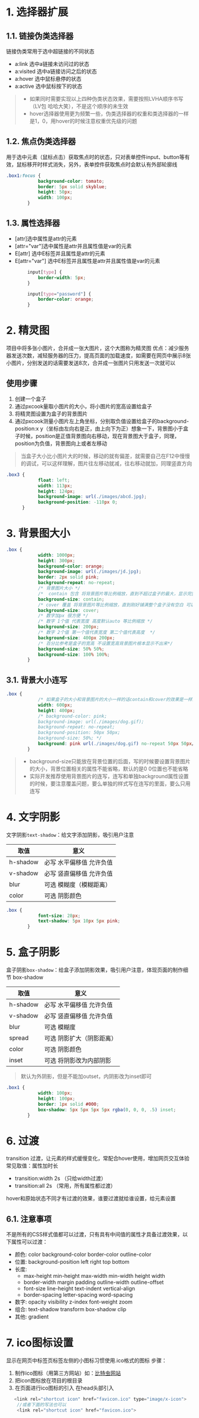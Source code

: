 # 1. 选择器扩展

## 1.1. 链接伪类选择器

链接伪类常用于选中超链接的不同状态

- a:link 选中a链接未访问过的状态
- a:visited 选中a链接访问之后的状态
- a:hover 选中鼠标悬停的状态
- a:active 选中鼠标按下的状态

> - 如果同时需要实现以上四种伪类状态效果，需要按照LVHA顺序书写（LV包 哈哈大笑），不是这个顺序的未生效
> - hover选择器使用更为频繁一些，伪类选择器的权重和类选择器的一样是1，0，用hover的时候注意权重优先级的问题

## 1.2. 焦点伪类选择器

用于选中元素（鼠标点击）获取焦点时的状态，只对表单控件input、button等有效，鼠标移开时样式消失，另外，表单控件获取焦点时会默认有外部轮廓线

```css
.box1:focus {
            background-color: tomato;
            border: 5px solid skyblue;
            height: 50px;
            width: 100px;
        }

```

## 1.3. 属性选择器

- [attr]选中属性是attr的元素
- [attr="var"]选中属性是attr并且属性值是var的元素
- E[attr] 选中E标签并且属性是attr的元素
- E[attr="var"] 选中E标签并且属性是attr并且属性值是var的元素

```css
		input[type] {
            border-width: 5px;
        }

        input[type="password"] {
            border-color: orange;
        }
```

# 2. 精灵图

项目中将多张小图片，合并成一张大图片，这个大图称为精灵图
优点：减少服务器发送次数，减轻服务器的压力，提高页面的加载速度，如需要在网页中展示8张小图片，分别发送的话需要发送8次，合并成一张图片只用发送一次就可以

## 使用步骤

1. 创建一个盒子
2. 通过pxcook量取小图片的大小，将小图片的宽高设置给盒子
3. 将精灵图设置为盒子的背景图片
4. 通过pxcook测量小图片左上角坐标，分别取负值设置给盒子的background-position:x y（坐标由左向右是正，由上向下为正）想象一下，背景图小于盒子时候，position是正值背景图向右移动，现在背景图大于盒子，同理，position为负值，背景图向上或者左移动

> 当盒子大小比小图片大的时候，移动的就有偏差，就需要自己在F12中慢慢的调试，可以这样理解，图片往左移动就减，往右移动就加，同理竖直方向

```css
.box3 {
            float: left;
            width: 113px;
            height: 124px;
            background-image: url(./images/abcd.jpg);
            background-position: -110px 0;
      }
```

# 3. 背景图大小

```css
.box {
            width: 1000px;
            height: 300px;
            background-color: orange;
            background-image: url(./images/jd.jpg);
            border: 2px solid pink;
            background-repeat: no-repeat;
            /* 背景图片大小 */
            /*  contain 包含 将背景图片等比例缩放，直到不超过盒子的最大，显示完整，有可能不能铺满整个盒子*/
            background-size: contain;
            /* cover 覆盖 将背景图片等比例缩放，直到刚好铺满整个盒子没有空白 可以铺满盒子 背景图片可能显示不全 长的多了或者宽的多了,可以设置position:center虽然也显示不全但是可以居中显示*/
            background-size: cover;
            /* 数字加px 很方便 */
            /* 数字 1个值 代表宽度 高度默认auto 等比例缩放 */
            background-size: 200px;
            /* 数字 2个值 第一个值代表宽度 第二个值代表高度  */
            background-size: 400px 200px;
            /* 百分比参考是盒子的宽高 不设置宽高背景图片根本显示不出来*/
            background-size: 50% 50%;
            background-size: 100% 100%;
        }
```

## 3.1. 背景大小连写

```css
.box {
            /* 如果盒子的大小和背景图片的大小一样的话contain和cover的效果是一样的 */
            width: 600px;
            height: 400px;
            /* background-color: pink;
            background-image: url(./images/dog.gif);
            background-repeat: no-repeat;
            background-position: 50px 50px;
            background-size: 50%; */
            background: pink url(./images/dog.gif) no-repeat 50px 50px/50% 50px;
        }
```

> - background-size只能放在背景位置的后面，写的时候要设置背景图片的大小，背景位置相关的属性不能省略，默认的是0 0位置也不能省略
> - 实际开发推荐使用背景图片的连写，连写和单独background属性设置的时候，要注意覆盖问题，要么单独的样式写在连写的里面，要么只用连写

# 4. 文字阴影

文字阴影`text-shadow`：给文字添加阴影，吸引用户注意

| 取值     | 意义                     |
| -------- | ------------------------ |
| h-shadow | 必写 水平偏移值 允许负值 |
| v-shadow | 必写 竖直偏移值 允许负值 |
| blur     | 可选 模糊度（模糊距离）  |
| color    | 可选 阴影颜色            |

```css
.box {
            font-size: 28px;
            text-shadow: 5px 10px 5px pink;
        }
```

# 5. 盒子阴影

盒子阴影`box-shadow`：给盒子添加阴影效果，吸引用户注意，体现页面的制作细节 box-shadow

| 取值     | 意义                      |
| -------- | ------------------------- |
| h-shadow | 必写 水平偏移值 允许负值  |
| v-shadow | 必写 竖直偏移值 允许负值  |
| blur     | 可选 模糊度               |
| spread   | 可选 阴影扩大（阴影距离） |
| color    | 可选 阴影颜色             |
| inset    | 可选 将阴影改为内部阴影   |

> 默认为外阴影，但是不能加outset，内阴影改为inset即可

```css
.box1 {
            width: 100px;
            height: 100px;
            border: 1px solid #000;
            box-shadow: 5px 5px 5px 5px rgba(0, 0, 0, .5) inset;
        }
```

# 6. 过渡

transition 过渡，让元素的样式缓慢变化，常配合hover使用，增加网页交互体验
常见取值：属性加时长

- transition:width 2s （只给width过渡）
- transition:all 2s （常用，所有属性都过渡）

hover和原始状态不同才有过渡的效果，谁要过渡就给谁设置，给元素设置

## 6.1. 注意事项

不是所有的CSS样式值都可以过渡，只有具有中间值的属性才具备过渡效果，以下属性可以过渡：

- 颜色: color background-color border-color outline-color
- 位置: background-position left right top bottom
- 长度: 
  - max-height min-height max-width min-width height width
  - border-width margin padding outline-width outline-offset
  - font-size line-height text-indent vertical-align  
  - border-spacing letter-spacing word-spacing
- 数字: opacity visibility z-index font-weight zoom
- 组合: text-shadow transform box-shadow clip
- 其他: gradient

# 7. ico图标设置

显示在网页中标签页标签左侧的小图标习惯使用.ico格式的图标
步骤：

1. 制作ico图标（用第三方网站）如：[比特虫网站](https://www.bitbug.net/)
2. 把icon图标放在项目的根目录
3. 在页面进行ico图标的引入 在head头部引入
```js
   <link rel="shortcut icon" href="favicon.ico" type="image/x-icon">
    //或者下面的写法也可以
    <link rel="shortcut icon" href="favicon.ico">
```
